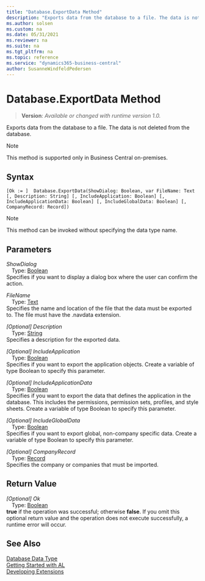 ```yaml
---
title: "Database.ExportData Method"
description: "Exports data from the database to a file. The data is not deleted from the database."
ms.author: solsen
ms.custom: na
ms.date: 05/31/2021
ms.reviewer: na
ms.suite: na
ms.tgt_pltfrm: na
ms.topic: reference
ms.service: "dynamics365-business-central"
author: SusanneWindfeldPedersen
---
```

[//]: # (START>DO_NOT_EDIT)
[//]: # (IMPORTANT:Do not edit any of the content between here and the END>DO_NOT_EDIT.)
[//]: # (Any modifications should be made in the .xml files in the ModernDev repo.)
# Database.ExportData Method
> **Version**: _Available or changed with runtime version 1.0._

Exports data from the database to a file. The data is not deleted from the database.

> [!NOTE]
> This method is supported only in Business Central on-premises.

## Syntax
```
[Ok := ]  Database.ExportData(ShowDialog: Boolean, var FileName: Text [, Description: String] [, IncludeApplication: Boolean] [, IncludeApplicationData: Boolean] [, IncludeGlobalData: Boolean] [, CompanyRecord: Record])
```
> [!NOTE]
> This method can be invoked without specifying the data type name.
## Parameters
*ShowDialog*  
&emsp;Type: [Boolean](../boolean/boolean-data-type.md)  
Specifies if you want to display a dialog box where the user can confirm the action.
        
*FileName*  
&emsp;Type: [Text](../text/text-data-type.md)  
Specifies the name and location of the file that the data must be exported to. The file must have the .navdata extension.
        
*[Optional] Description*  
&emsp;Type: [String](../string/string-data-type.md)  
Specifies a description for the exported data.
        
*[Optional] IncludeApplication*  
&emsp;Type: [Boolean](../boolean/boolean-data-type.md)  
Specifies if you want to export the application objects. Create a variable of type Boolean to specify this parameter.
          
*[Optional] IncludeApplicationData*  
&emsp;Type: [Boolean](../boolean/boolean-data-type.md)  
Specifies if you want to export the data that defines the application in the database. This includes the permissions, permission sets, profiles, and style sheets. Create a variable of type Boolean to specify this parameter.
          
*[Optional] IncludeGlobalData*  
&emsp;Type: [Boolean](../boolean/boolean-data-type.md)  
Specifies if you want to export global, non-company specific data. Create a variable of type Boolean to specify this parameter.
          
*[Optional] CompanyRecord*  
&emsp;Type: [Record](../record/record-data-type.md)  
Specifies the company or companies that must be imported.  


## Return Value
*[Optional] Ok*  
&emsp;Type: [Boolean](../boolean/boolean-data-type.md)  
**true** if the operation was successful; otherwise **false**.   If you omit this optional return value and the operation does not execute successfully, a runtime error will occur.  


[//]: # (IMPORTANT: END>DO_NOT_EDIT)
## See Also
[Database Data Type](database-data-type.md)  
[Getting Started with AL](../../devenv-get-started.md)  
[Developing Extensions](../../devenv-dev-overview.md)